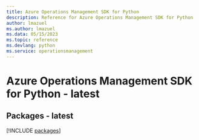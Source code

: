 ```yaml
---
title: Azure Operations Management SDK for Python
description: Reference for Azure Operations Management SDK for Python
author: lmazuel
ms.author: lmazuel
ms.data: 05/15/2023
ms.topic: reference
ms.devlang: python
ms.service: operationsmanagement
---
```

# Azure Operations Management SDK for Python - latest
## Packages - latest
[!INCLUDE [packages](operations-management-index.md)]